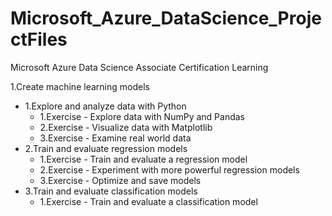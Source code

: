 # Microsoft_Azure_DataScience_ProjectFiles
Microsoft Azure Data Science Associate Certification Learning

1.Create machine learning models
  - 1.Explore and analyze data with Python
    - 1.Exercise - Explore data with NumPy and Pandas
    - 2.Exercise - Visualize data with Matplotlib
    - 3.Exercise - Examine real world data
  - 2.Train and evaluate regression models
    - 1.Exercise - Train and evaluate a regression model
    - 2.Exercise - Experiment with more powerful regression models
    - 3.Exercise - Optimize and save models
  - 3.Train and evaluate classification models
    - 1.Exercise - Train and evaluate a classification model



